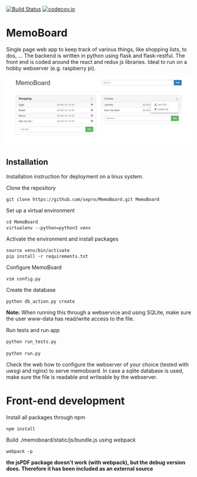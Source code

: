 [![Build Status](https://travis-ci.org/sepro/MemoBoard.svg?branch=master)](https://travis-ci.org/sepro/MemoBoard) [![codecov.io](https://codecov.io/github/sepro/MemoBoard/coverage.svg?precision=1)](https://codecov.io/github/sepro/MemoBoard/)

# MemoBoard

Single page web app to keep track of various things, like shopping lists, to dos, ... The backend is written in python
using flask and flask-restful. The front end is coded around the react and redux js libraries. Ideal to run on a hobby webserver 
(e.g. raspberry pi).


![MemoBoard main view](./docs/screenshots/main.png "MemoBoard")

## Installation

Installation instruction for deployment on a linux system. 

Clone the repository

    git clone https://github.com/sepro/MemoBoard.git MemoBoard
    
Set up a virtual environment
    
    cd MemoBoard
    virtualenv --python=python3 venv
    
Activate the environment and install packages

    source venv/bin/activate
    pip install -r requirements.txt
    
Configure MemoBoard

    vim config.py

Create the database

    python db_action.py create
    
**Note:** When running this through a webservice and using SQLite, make sure the user www-data has read/write access to the file.

Run tests and run app

    python run_tests.py
    
    python run.py
    
Check the web how to configure the webserver of your choice (tested with uwsgi and nginx) to serve memoboard. In case
a sqlite database is used, make sure the file is readable and writeable by the webserver.

# Front-end development

Install all packages through npm 

    npm install

Build ./memoboard/static/js/bundle.js using webpack

    webpack -p

**the jsPDF package doesn't work (with webpack), but the debug version does. Therefore it has been included as an external source**